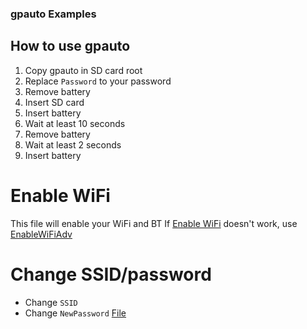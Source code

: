 ### gpauto Examples

## How to use gpauto

1) Copy gpauto in SD card root
2) Replace `Password` to your password
3) Remove battery
4) Insert SD card
5) Insert battery
6) Wait at least 10 seconds
7) Remove battery
8) Wait at least 2 seconds
9) Insert battery

# Enable WiFi
This file will enable your WiFi and BT
If [Enable WiFi](EnableWiFi/gpauto) doesn't work, use [EnableWiFiAdv](EnableWiFiAdv/gpauto)

# Change SSID/password
- Change `SSID`
- Change `NewPassword` 
[File](ChangeWiFiSettings/gpauto)